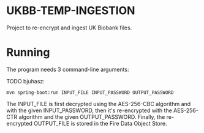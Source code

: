 
# UKBB-TEMP-INGESTION

Project to re-encrypt and ingest UK Biobank files.

# Running

The program needs 3 command-line arguments:

TODO bjuhasz:
```
mvn spring-boot:run INPUT_FILE INPUT_PASSWORD OUTPUT_PASSWORD
```

The INPUT_FILE is first decrypted using the AES-256-CBC algorithm and with the given INPUT_PASSWORD,
then it's re-encrypted with the AES-256-CTR algorithm and the given OUTPUT_PASSWORD.
Finally, the re-encrypted OUTPUT_FILE is stored in the Fire Data Object Store.
